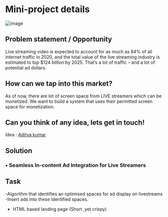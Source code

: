# Mini-project details

![image](https://user-images.githubusercontent.com/68345490/174316583-fdf46630-82b7-420b-b114-c59ce8e08d98.png)
## Problem statement / Opportunity
Live streaming video is expected to account for as much as 84% of all internet traffic in 2020, and the total value of the live streaming industry is estimated to top $124 billion by 2025. 
That’s a lot of traffic – and a lot of potential ad dollars.
## How can we tap into this market?
As of now, there are lot of screen space from LIVE streamers which can be monetized.
We want to build a system that uses their permitted screen space for monetization.
## Can you think of any idea, lets get in touch!


Idea : [Aditya kumar](https://wa.me/919078146574)


## Solution
### • Seamless In-content Ad Integration for Live Streamers 

## Task
-Algorithm that identifies an optimised spaces for ad display on livestreams
-Insert ads into these identified spaces.
- HTML based landing page (Short ,yet crispy)
